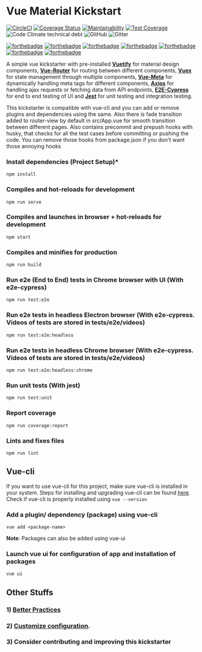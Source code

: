 # Vue Material Kickstart

[![CircleCI](https://circleci.com/gh/shrinathprabhu/vue-material-kickstart.svg?style=svg)](https://circleci.com/gh/circleci/circleci-docs)
[![Coverage Status](https://coveralls.io/repos/github/shrinathprabhu/vue-material-kickstart/badge.svg?branch=master)](https://coveralls.io/github/shrinathprabhu/vue-material-kickstart?branch=master)
[![Maintainability](https://api.codeclimate.com/v1/badges/18f32c6434407224ede9/maintainability)](https://codeclimate.com/github/shrinathprabhu/vue-material-kickstart/maintainability)
[![Test Coverage](https://api.codeclimate.com/v1/badges/a99a88d28ad37a79dbf6/test_coverage)](https://codeclimate.com/github/codeclimate/codeclimate/test_coverage)
![Code Climate technical debt](https://img.shields.io/codeclimate/tech-debt/shrinathprabhu/vue-material-kickstart)
![GitHub](https://img.shields.io/github/license/shrinathprabhu/vue-material-kickstart)
![Gitter](https://img.shields.io/gitter/room/shrinathprabhu/vue-material-kickstart)

[![forthebadge](https://forthebadge.com/images/badges/made-with-vue.svg)](https://forthebadge.com)
[![forthebadge](https://forthebadge.com/images/badges/powered-by-black-magic.svg)](https://forthebadge.com)
[![forthebadge](https://forthebadge.com/images/badges/uses-js.svg)](https://forthebadge.com)
[![forthebadge](https://forthebadge.com/images/badges/open-source.svg)](https://forthebadge.com)
[![forthebadge](https://forthebadge.com/images/badges/works-on-my-machine.svg)](https://forthebadge.com)
[![forthebadge](https://forthebadge.com/images/badges/contains-technical-debt.svg)](https://forthebadge.com)
[![forthebadge](https://forthebadge.com/images/badges/0-percent-optimized.svg)](https://forthebadge.com)

A simple vue kickstarter with pre-installed **[Vuetify](https://vuetifyjs.com/en/)** for material design components, **[Vue-Router](https://router.vuejs.org/)** for routing between different components, **[Vuex](https://vuex.vuejs.org/)** for state management through multiple components, **[Vue-Meta](https://www.npmjs.com/package/vue-cli-plugin-meta)** for dynamically handling meta tags for different components, **[Axios](https://www.npmjs.com/package/vue-cli-plugin-axios)** for handling ajax requests or fetching data from API endpoints, **[E2E-Cypress](https://github.com/vuejs/vue-cli/tree/dev/packages/%40vue/cli-plugin-e2e-cypress)** for end to end testing of UI and **[Jest](https://github.com/vuejs/vue-cli/tree/dev/packages/%40vue/cli-plugin-unit-jest)** for unit testing and integration testing.

This kickstarter is compatible with vue-cli and you can add or remove plugins and dependencies using the same. Also there is fade transition added to router-view by default in src/App.vue for smooth transition between different pages. Also contains precommit and prepush hooks with husky, that checks for all the test cases before committing or pushing the code. You can remove those hooks from package.json if you don't want those annoying hooks

### Install dependencies (Project Setup)*
```
npm install
```

### Compiles and hot-reloads for development
```
npm run serve
```

### Compiles and launches in browser + hot-reloads for development
```
npm start
```

### Compiles and minifies for production
```
npm run build
```

### Run e2e (End to End) tests in Chrome browser with UI (With e2e-cypress)
```
npm run test:e2e
```

### Run e2e tests in headless Electron browser (With e2e-cypress. Videos of tests are stored in tests/e2e/videos)
```
npm run test:e2e:headless
```

### Run e2e tests in headless Chrome browser (With e2e-cypress. Videos of tests are stored in tests/e2e/videos)
```
npm run test:e2e:headless:chrome
```

### Run unit tests (With jest)
```
npm run test:unit
```

### Report coverage
```
npm run coverage:report
```

### Lints and fixes files
```
npm run lint
```

## Vue-cli
If you want to use vue-cli for this project, make sure vue-cli is installed in your system. Steps for installing and upgrading vue-cli can be found [here](https://cli.vuejs.org/guide/installation.html). Check if vue-cli is properly installed using `vue --version`

### Add a plugin/ dependency (package) using vue-cli
```
vue add <package-name>
```
**Note**: Packages can also be added using vue-ui

### Launch vue ui for configuration of app and installation of packages
```
vue ui
```

## Other Stuffs

### 1) [Better Practices](https://github.com/shrinathprabhu/vue-material-kickstart/blob/master/Better-practices.md)

### 2) [Customize configuration](https://cli.vuejs.org/config/).

### 3) Consider contributing and improving this kickstarter